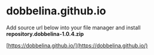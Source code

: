 # dobbelina.github.io
Add source url below into your file manager and install **repository.dobbelina-1.0.4.zip**

[https://dobbelina.github.io/](https://dobbelina.github.io/)
